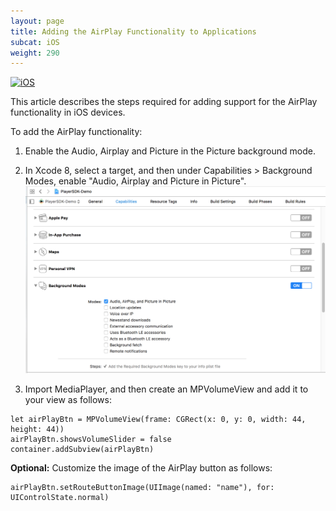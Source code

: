 ```yaml
---
layout: page
title: Adding the AirPlay Functionality to Applications
subcat: iOS
weight: 290
---
```


[![iOS](https://img.shields.io/badge/iOS-Supported-green.svg)](https://github.com/kaltura/player-sdk-native-ios) 

This article describes the steps required for adding support for the AirPlay functionality in iOS devices.

To add the AirPlay functionality:

1. Enable the Audio, Airplay and Picture in the Picture background mode. 
2. In Xcode 8, select a target, and then under Capabilities > Background Modes, enable "Audio, Airplay and Picture in Picture".
![Alt text](https://github.com/kaltura/DeveloperPortalDocs/blob/playkit/documentation/PlayKit/EnableAirPlay.png?raw=true)

3. Import MediaPlayer, and then create an MPVolumeView and add it to your view as follows: 
```
let airPlayBtn = MPVolumeView(frame: CGRect(x: 0, y: 0, width: 44, height: 44))
airPlayBtn.showsVolumeSlider = false
container.addSubview(airPlayBtn)
```
**Optional:** Customize the image of the AirPlay button as follows: 

```
airPlayBtn.setRouteButtonImage(UIImage(named: "name"), for: UIControlState.normal)
```

